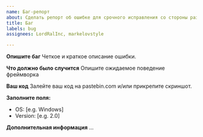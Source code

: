 ```yaml
---
name: Баг-репорт
about: Сделать репорт об ошибке для срочного исправления со стороны разработчиков
title: Баг
labels: bug
assignees: LordRalInc, markelovstyle

---
```


**Опишите баг**
Четкое и краткое описание ошибки.

**Что должно было случится**
Опишите ожидаемое поведение фреймворка

**Ваш код**
Залейте ваш код на pastebin.com и/или прикрепите скриншот.

**Заполните поля:**
 - OS: [e.g. Windows]
 - Version: [e.g. 2.0]

**Дополнительная информация**
...
